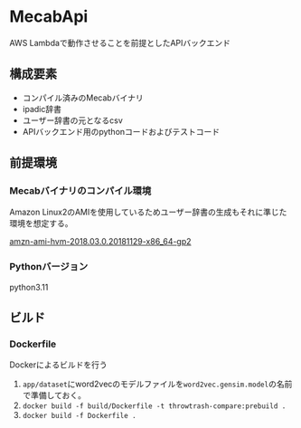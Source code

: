 # MecabApi

AWS Lambdaで動作させることを前提としたAPIバックエンド

## 構成要素

- コンパイル済みのMecabバイナリ
- ipadic辞書
- ユーザー辞書の元となるcsv
- APIバックエンド用のpythonコードおよびテストコード

## 前提環境

### Mecabバイナリのコンパイル環境

Amazon Linux2のAMIを使用しているためユーザー辞書の生成もそれに準じた環境を想定する。

[amzn-ami-hvm-2018.03.0.20181129-x86_64-gp2](https://console.aws.amazon.com/ec2/v2/home#Images:visibility=public-images;search=amzn2-ami-hvm-2.0.20190313-x86_64-gp2)

### Pythonバージョン

python3.11

## ビルド

### Dockerfile

Dockerによるビルドを行う

1. `app/dataset`にword2vecのモデルファイルを`word2vec.gensim.model`の名前で準備しておく。
2. `docker build -f build/Dockerfile -t throwtrash-compare:prebuild .`
3. `docker build -f Dockerfile .`
